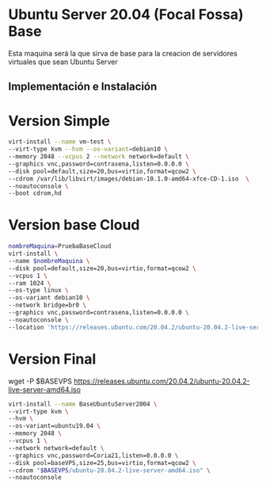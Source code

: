 # Ubuntu Server 20.04 (Focal Fossa) Base
Esta maquina será la que sirva de base para la creacion de servidores virtuales que sean Ubuntu Server
## Implementación e Instalación
# Version Simple

```bash
virt-install --name vm-test \
--virt-type kvm --hvm --os-variant=debian10 \
--memory 2048 --vcpus 2 --network network=default \
--graphics vnc,password=contrasena,listen=0.0.0.0 \
--disk pool=default,size=20,bus=virtio,format=qcow2 \
--cdrom /var/lib/libvirt/images/debian-10.1.0-amd64-xfce-CD-1.iso  \
--noautoconsole \
--boot cdrom,hd
```

# Version base Cloud

```bash
nombreMaquina=PruebaBaseCloud
virt-install \
--name $nombreMaquina \
--disk pool=default,size=20,bus=virtio,format=qcow2 \
--vcpus 1 \
--ram 1024 \
--os-type linux \
--os-variant debian10 \
--network bridge=br0 \
--graphics vnc,password=contrasena,listen=0.0.0.0 \
--noautoconsole \
--location 'https://releases.ubuntu.com/20.04.2/ubuntu-20.04.2-live-server-amd64.iso'
```

# Version Final

wget -P $BASEVPS https://releases.ubuntu.com/20.04.2/ubuntu-20.04.2-live-server-amd64.iso

```bash
virt-install --name BaseUbuntuServer2004 \
--virt-type kvm \
--hvm \
--os-variant=ubuntu19.04 \
--memory 2048 \
--vcpus 1 \
--network network=default \
--graphics vnc,password=Coria21,listen=0.0.0.0 \
--disk pool=baseVPS,size=25,bus=virtio,format=qcow2 \
--cdrom "$BASEVPS/ubuntu-20.04.2-live-server-amd64.iso" \
--noautoconsole
```
